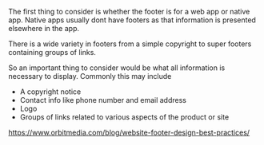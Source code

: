 The first thing to consider is whether the footer is for a web app or native app. Native apps usually dont have footers as that information is presented elsewhere in the app.

There is a wide variety in footers from a simple copyright to super footers containing groups of links.

So an important thing to consider would be what all information is necessary to display. Commonly this may include
- A copyright notice
- Contact info like phone number and email address
- Logo
- Groups of links related to various aspects of the product or site


https://www.orbitmedia.com/blog/website-footer-design-best-practices/
